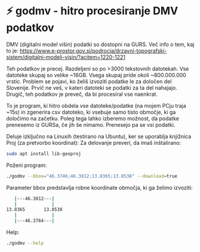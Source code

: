 # ⚡ godmv - hitro procesiranje DMV podatkov


DMV (digitalni model višin) podatki so dostopni na GURS. Več info o tem, kaj to je: https://www.e-prostor.gov.si/podrocja/drzavni-topografski-sistem/digitalni-modeli-visin/?acitem=1220-1221

Teh podatkov je precej. Razdeljeni so po >3000 tekstovnih datotekah. Vse datoteke skupaj so velike ~16GB. Vsega skupaj pride okoli ~800.000.000 vrstic. Problem se pojavi, ko želiš izvoziti podatke le za določen del Slovenije. Prvič ne veš, v kateri datoteki se podatki za ta del nahajajo. Drugič, teh podatkov je preveč, da bi procesiral vse naenkrat. 

To je program, ki hitro obdela vse datoteke/podatke (na mojem PCju traja ~15s) in zgenerira csv datoteko, ki vsebuje samo tisto območje, ki ga določimo na začetku. Poleg tega lahko izberemo možnost, da podatke prenesemo iz GURSa, če jih še nimamo. Prenesejo pa se vsi podatki.

Deluje izključno na Linuxih (testirano na Ubuntu), ker se uporablja knjižnica Proj (za pretvorbo koordinat):
Za delovanje preveri, da imaš inštalirano:
```bash
sudo apt install lib-geoproj
```

Poženi program:
```bash
./godmv --bbox="46.3746;46.3812;13.8365;13.8538" --download=true
```

Parameter bbox predstavlja robne koordinate območja, ki ga želimo izvoziti:
```bash
   |---46.3812---| 
   |             |
13.8365       13.8538
   |             |
   |---46.3764---|
```

Help:

```bash
./godmv --help
```